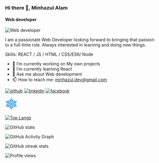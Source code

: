 <!---
- 👋 Hi, I’m Minhazul
- 👀 I’m interested in Javascript.
- 🌱 I’m currently learning React
- 📫 How to reach me minhazul.dev@gmail.com
- 
[![Spotify](https://now-playing-codestackr.vercel.app/api/spotify-playing)](https://open.spotify.com/user/codestackr)

minhazul-dev/minhazul-dev is a ✨ special ✨ repository because its `README.md` (this file) appears on your GitHub profile.
You can click the Preview link to take a look at your changes.

[![Anurag's github stats](https://github-readme-stats.vercel.app/api?username=minhazul-dev)](https://github.com/anuraghazra/github-readme-stats)

--->
### Hi there 👋, Minhazul Alam
#### Web developer
![Web developer](https://www.paragyte.com/img/React_Banner.png)

I am a passionate Web Developer looking forward to bringing that passion to a full-time role. Always interested in learning and doing new things. 

Skills:  REACT / JS / HTML / CSS/ES6/ Node

- 🔭 I’m currently working on My own projects 
- 🌱 I’m currently learning React 
- 💬 Ask me about Web development 
- 📫 How to reach me: minhazul.dev@gmail.com 


[<img src='https://cdn.jsdelivr.net/npm/simple-icons@3.0.1/icons/github.svg' alt='github' height='40'>](https://github.com/minhazul-dev)  [<img src='https://cdn.jsdelivr.net/npm/simple-icons@3.0.1/icons/linkedin.svg' alt='linkedin' height='40'>](https://www.linkedin.com/in/www.linkedin.com/in/minhazulalam/)  [<img src='https://cdn.jsdelivr.net/npm/simple-icons@3.0.1/icons/facebook.svg' alt='facebook' height='40'>](https://www.facebook.com/https://www.facebook.com/minhazulalam.moon/)  

<a href='https://archiveprogram.github.com/'><img src='https://raw.githubusercontent.com/acervenky/animated-github-badges/master/assets/acbadge.gif' width='40' height='40'></a> 

[![Top Langs](https://github-readme-stats.vercel.app/api/top-langs/?username=minhazul-dev)](https://github.com/anuraghazra/github-readme-stats)

![GitHub stats](https://github-readme-stats.vercel.app/api?username=minhazul-dev&show_icons=true&count_private=true)  

![GitHub Activity Graph](https://activity-graph.herokuapp.com/graph?username=minhazul-dev)  

![GitHub streak stats](https://github-readme-streak-stats.herokuapp.com/?user=minhazul-dev)  

![Profile views](https://gpvc.arturio.dev/minhazul-dev)  
